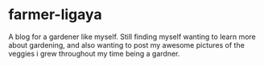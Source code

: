 # farmer-ligaya
A blog for a gardener like myself. Still finding myself wanting to learn more about gardening, and also wanting to post my awesome pictures of the veggies i grew throughout my time being a gardner. 

